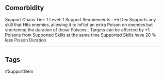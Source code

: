 ## Comorbidity
Support
Chaos
Tier: 1
Level: 1
Support Requirements : +5 Dex
Supports any skill that Hits enemies, allowing it to inflict an extra Poison on enemies but shortening the duration of those Poisons .
Targets can be affected by +1 Poisons from Supported Skills at the same time
Supported Skills have 20 % less Poison Duration

---
## Tags
#SupportGem

